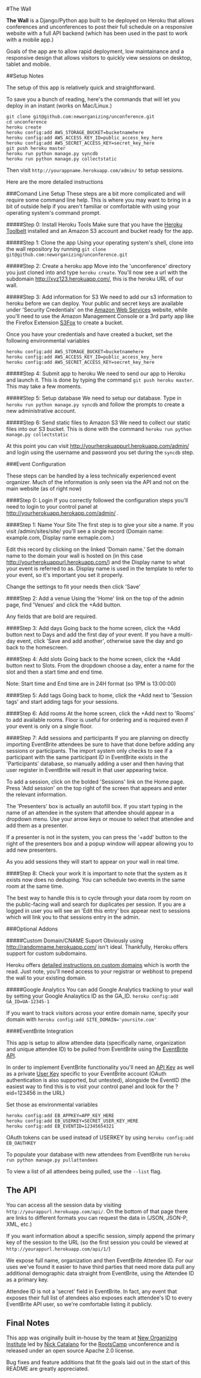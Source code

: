 #The Wall

**The Wall** is a Django/Python app built to be deployed on Heroku that allows conferences and unconferences to post their full schedule on a responsive website with a full API backend (which has been used in the past to work with a mobile app.)

Goals of the app are to allow rapid deployment, low maintainance and a responsive design that allows visitors to quickly view sessions on desktop, tablet and mobile.

##Setup Notes

The setup of this app is relatively quick and straightforward.

To save you a bunch of reading, here's the commands that will let you deploy in an instant (works on Mac/Linux.)

    git clone git@github.com:neworganizing/unconference.git
    cd unconference
    heroku create
    heroku config:add AWS_STORAGE_BUCKET=bucketnamehere
    heroku config:add AWS_ACCESS_KEY_ID=public_access_key_here
    heroku config:add AWS_SECRET_ACCESS_KEY=secret_key_here
    git push heroku master
    heroku run python manage.py syncdb
    heroku run python manage.py collectstatic

Then visit `http://yourappname.herokuapp.com/admin/` to setup sessions.

Here are the more detailed instructions 

###Comand Line Setup
These steps are a bit more complicated and will require some command line help. This is where you may want to bring in a bit of outside help if you aren't familiar or comfortable with using your operating system's command prompt.

#####Step 0: Install Heroku Tools
Make sure that you have the [Heroku Toolbelt](https://toolbelt.heroku.com/) installed and an Amazon S3 account and bucket ready for the app.

#####Step 1: Clone the app
Using your operating system's shell, clone into the wall repository by running `git clone git@github.com:neworganizing/unconference.git`

#####Step 2: Create a heroku app
Move into the 'unconference' directory you just cloned into and type `heroku create`. You'll now see a url with the subdomain http://xyz123.herokuapp.com/, this is the heroku URL of our wall.

#####Step 3: Add information for S3
We need to add our s3 information to heroku before we can deploy. Your public and secret keys are available under 'Security Credentials' on the [Amazon Web Services](http://aws.amazon.com/) website, while you'll need to use the Amazon Management Console or a 3rd party app like the Firefox Extension [S3Fox](http://www.s3fox.net/) to create a bucket.

Once you have your credentials and have created a bucket, set the following environmental variables

    heroku config:add AWS_STORAGE_BUCKET=bucketnamehere
    heroku config:add AWS_ACCESS_KEY_ID=public_access_key_here
    heroku config:add AWS_SECRET_ACCESS_KEY=secret_key_here

#####Step 4: Submit app to heroku
We need to send our app to Heroku and launch it. This is done by typing the command `git push heroku master`. This may take a few moments.

#####Step 5: Setup database
We need to setup our database. Type in `heroku run python manage.py syncdb` and follow the prompts to create a new administrative account.

#####Step 6: Send static files to Amazon S3
We need to collect our static files into our S3 bucket. This is done with the command `heroku run python manage.py collectstatic`

At this point you can visit http://yourherokuappurl.herokuapp.com/admin/ and login using the username and password you set during the `syncdb` step.

###Event Configuration

These steps can be handled by a less technically experienced event organizer. Much of the information is only seen via the API and not on the main website (as of right now)

####Step 0: Login
If you correctly followed the configuration steps you'll need to login to your control panel at http://yourherokuapp.herokapp.com/admin/ .

####Step 1: Name Your Site
The first step is to give your site a name. If you visit /admin/sites/site/ you'll see a single record (Domain name: example.com, Display name exmaple.com.)

Edit this record by clicking on the linked 'Domain name.' Set the domain name to the domain your wall is hosted on (in this case http://yourherokuappurl.herokuapp.com/) and the Display name to what your event is referred to as. Display name is used in the template to refer to your event, so it's important you set it properly.

Change the settings to fit your needs then click 'Save'

####Step 2: Add a venue
Using the 'Home' link on the top of the admin page, find 'Venues' and click the +Add button.

Any fields that are bold are required.

####Step 3: Add days
Going back to the home screen, click the +Add button next to Days and add the first day of your event. If you have a multi-day event, click 'Save and add another', otherwise save the day and go back to the homescreen.

####Step 4: Add slots
Going back to the home screen, click the +Add button next to Slots. From the dropdown choose a day, enter a name for the slot and then a start time and end time.

Note: Start time and End time are in 24H format (so 1PM is 13:00:00)

####Step 5: Add tags
Going back to home, click the +Add next to 'Session tags' and start adding tags for your sessions.

####Step 6: Add rooms
At the home screen, click the +Add next to 'Rooms' to add available rooms. Floor is useful for ordering and is required even if your event is only on a single floor.

####Step 7: Add sessions and participants
If you are planning on directly importing EventBrite attendees be sure to have that done before adding any sessions or participants. The import system only checks to see if a participant with the same participant ID in EventBrite exists in the 'Participants' database, so manually adding a user and then having that user register in EventBrite will result in that user appearing twice.

To add a session, click on the bolded 'Sessions' link on the Home page. Press 'Add session' on the top right of the screen that appears and enter the relevant information.

The 'Presenters' box is actually an autofill box. If you start typing in the name of an attendee in the system that attendee should appear in a dropdown menu. Use your arrow keys or mouse to select that attendee and add them as a presenter.

If a presenter is not in the system, you can press the '+add' button to the right of the presenters box and a popup window will appear allowing you to add new presenters.

As you add sessions they will start to appear on your wall in real time.

####Step 8: Check your work
It is important to note that the system as it exists now does no deduping. You can schedule two events in the same room at the same time.

The best way to handle this is to cycle through your data room by room on the public-facing wall and search for duplicates per session. If you are a logged in user you will see an 'Edit this entry' box appear next to sessions which will link you to that sessions entry in the admin.

###Optional Addons

#####Custom Domain/CNAME Suport
Obviously using http://randomname.herokuapp.com/ isn't ideal. Thankfully, Heroku offers support for custom subdomains.

Heroku offers [detailed instructions on custom domains](https://devcenter.heroku.com/articles/custom-domains) which is worth the read. Just note, you'll need access to your registrar or webhost to prepend the wall to your existing domain.

#####Google Analytics
You can add Google Analytics tracking to your wall by setting your Google Analaytics ID as the GA_ID. `heroku config:add GA_ID=UA-12345-1`

If you want to track visitors across your entire domain name, specify your domain with `heroku config:add SITE_DOMAIN='yoursite.com'`

####EventBrite Integration

This app is setup to allow attendee data (specifically name, organization and unique attendee ID) to be pulled from EventBrite using the [EventBrite API](http://developer.eventbrite.com/).

In order to implement EventBrite functionality you'll need an [API Key](https://www.eventbrite.com/api/key) as well as a private [User Key](https://www.eventbrite.com/userkeyapi/) specific to your EventBrite account (OAuth authentication is also supported, but untested), alongside the EventID (the easiest way to find this is to visit your control panel and look for the ?eid=123456 in the URL)

Set those as environmental variables

    heroku config:add EB_APPKEY=APP_KEY_HERE
    heroku config:add EB_USERKEY=SECRET_USER_KEY_HERE
    heroku config:add EB_EVENTID=12345654321

OAuth tokens can be used instead of USERKEY by using `heroku config:add EB_OAUTHKEY`

To populate your database with new attendees from EventBrite run `heroku run python manage.py pullattendees`

To view a list of all attendees being pulled, use the `--list` flag.

## The API
You can access all the session data by visiting `http://yourappurl.herokuapp.com/api/`. On the bottom of that page there are links to different formats you can request the data in (JSON, JSON-P, XML, etc.)

If you want information about a specific session, simply append the primary key of the session to the URL (so the first session you could be viewed at `http://yourappurl.herokuapp.com/api/1/`)

We expose full name, organization and then EventBrite Attendee ID. For our uses we've found it easier to have third parties that need more data pull any additional demographic data straight from EventBrite, using the Attendee ID as a primary key.

Attendee ID is not a 'secret' field in EventBrite. In fact, any event that exposes their full list of atendees also exposes each attendee's ID to every EventBrite API user, so we're comfortable listing it publicly.

## Final Notes

This app was originally built in-house by the team at [New Organizing Institute](http://neworganizing.com/) led by [Nick Catalano](https://github.com/nickcatal) for the [RootsCamp](http://rootscamp.org/) unconference and is released under an open source Apache 2.0 license.

Bug fixes and feature additions that fit the goals laid out in the start of this README are greatly appreciated.